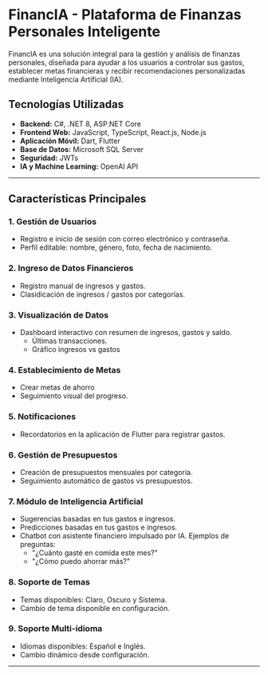 # FinancIA - Plataforma de Finanzas Personales Inteligente

FinancIA es una solución integral para la gestión y análisis de finanzas personales, diseñada para ayudar a los usuarios a controlar sus gastos, establecer metas financieras y recibir recomendaciones personalizadas mediante Inteligencia Artificial (IA).

## Tecnologías Utilizadas
- **Backend:**  C#, .NET 8, ASP.NET Core
- **Frontend Web:** JavaScript, TypeScript, React.js, Node.js
- **Aplicación Móvil:** Dart, Flutter
- **Base de Datos:** Microsoft SQL Server
- **Seguridad:** JWTs
- **IA y Machine Learning:** OpenAI API

---

## Características Principales

### 1. Gestión de Usuarios
- Registro e inicio de sesión con correo electrónico y contraseña.
- Perfil editable: nombre, género, foto, fecha de nacimiento.

### 2. Ingreso de Datos Financieros
- Registro manual de ingresos y gastos.
- Clasidicación de ingresos / gastos por categorías.

### 3. Visualización de Datos
- Dashboard interactivo con resumen de ingresos, gastos y saldo. 
  - Últimas transacciones.
  - Gráfico ingresos vs gastos


### 4. Establecimiento de Metas
- Crear metas de ahorro
- Seguimiento visual del progreso.

### 5. Notificaciones
- Recordatorios en la aplicación de Flutter para registrar gastos.

### 6. Gestión de Presupuestos
- Creación de presupuestos mensuales por categoría.
- Seguimiento automático de gastos vs presupuestos.

### 7. Módulo de Inteligencia Artificial
- Sugerencias basadas en tus gastos e ingresos.
- Predicciones basadas en tus gastos e ingresos.
- Chatbot con asistente financiero impulsado por IA. Ejemplos de preguntas:
  - "¿Cuánto gasté en comida este mes?"
  - "¿Cómo puedo ahorrar más?"

### 8. Soporte de Temas
- Temas disponibles: Claro, Oscuro y Sistema.
- Cambio de tema disponible en configuración.

### 9. Soporte Multi-idioma
- Idiomas disponibles: Español e Inglés.
- Cambio dinámico desde configuración.

---